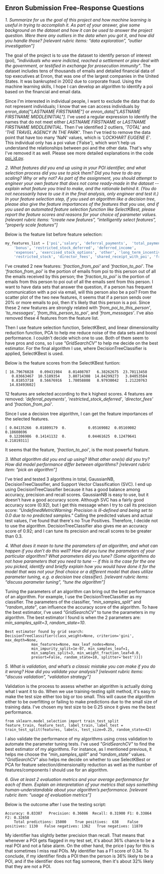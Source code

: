 ## Enron Submission Free-Response Questions
*1\. Summarize for us the goal of this project and how machine learning is useful in trying to accomplish it. As part of your answer, give some background on the dataset and how it can be used to answer the project question. Were there any outliers in the data when you got it, and how did you handle those?  [relevant rubric items: “data exploration”, “outlier investigation”]*

The goal of the project is to use the dataset to identify person of interest (poi), *"individuals who were indicted, reached a settlement or plea deal with the government, or testified in exchange for prosecution immunity"*. The dataset includes tens of thousands of emails and detailed financial data of top executives at Enron, that was one of the largest companies in the United States. It was bankrupted in 2002 due to corporate fraud. Using the machine learning skills, I hope I can develop an algorithm to identify a poi based on the financial and email data. 

Since I'm interested in individual people, I want to exclude the data that do not represent individuals; I know that we can access individuals by *enron_data["LASTNAME FIRSTNAME"]* or  *enron_data["LASTNAME FIRSTNAME MIDDLEINITIAL"]*. I've used a regular expression to identify the names that do not meet either *LASTNAME FIRSTNAME* or *LASTNAME FIRSTNAME MIDDLEINITIAL*. Then I've identified 2 outliers, *'TOTAL'* and *'THE TRAVEL AGENCY IN THE PARK'*. Then I've tried to remove the data point that have too many 'NaN' values, which is *'LOCKHART EUGENE E'*. This individual only has a poi value ('False'), which won't help us understand the relationships between poi and the other data. That's why I've removed it as well. Please see more detailed explanations in the code [poi_id.py](poi_id.py).

*2\. What features did you end up using in your POI identifier, and what selection process did you use to pick them? Did you have to do any scaling? Why or why not? As part of the assignment, you should attempt to engineer your own feature that does not come ready-made in the dataset -- explain what feature you tried to make, and the rationale behind it. (You do not necessarily have to use it in the final analysis, only engineer and test it.) In your feature selection step, if you used an algorithm like a decision tree, please also give the feature importances of the features that you use, and if you used an automated feature selection function like SelectKBest, please report the feature scores and reasons for your choice of parameter values.  [relevant rubric items: “create new features”, “intelligently select features”, “properly scale features”]*

Below is the feature list before feature selection:

```python
my_features_list = ['poi','salary', 'deferral_payments',  'total_payments', 'loan_advances', 
	'bonus', 'restricted_stock_deferred', 'deferred_income', 
	'expenses', 'exercised_stock_options', 'other', 'long_term_incentive', 
	'restricted_stock', 'director_fees', 'shared_receipt_with_poi', 'fraction_from_poi', 'fraction_to_poi']
```

I've created 2 new features: *'fraction_from_poi'* and *'fraction_to_poi'*. The *'fraction_from_poi'* is the portion of emails from poi to this person out of all the emails received by this person; the *'fraction_to_poi'* is the portion of emails from this person to poi out of all the emails sent from this person. I want to have data sets that answer the question, if a person has frequent communication with a poi via email, will this person also be a poi? From the scatter plot of the two new features, it seems that if a person sends over 20% or more emails to poi, then it's likely that this person is a poi. Since these 2 new features are strongly related with *'from_poi_to_this_person'*, *'to_messages'*, *'from_this_person_to_poi'*, and *'from_messages'*. I've also removed these 4 features from the feature list. 

Then I use feature selection function, SelectKBest, and linear dimensionality reduction function, PCA to help me reduce noise of the data sets and boost performance. I couldn't decide which one to use. Both of them seem to have pros and cons, so I use *"GridSearchCV"* to help me decide on the best estimator. For the final algorithm I use, where DecisionTreeClassifier is applied, SelectKBest is used. 

Below is the feature scores from the SelectKBest funtion:

```text
[ 16.79676028   0.09431984   8.01408707   6.38262675  23.70113458
   0.83663467  10.5189354    3.80714308  14.84299273   3.84053584
   8.81853718   8.56676916   1.78058808   8.97930042   1.21220763
  14.83493602]
```

12 features are selected according to the k highest scores. 4 features are removed: *'deferral_payments'*, *'restricted_stock_deferred'*, *'director_fees'* and *'fraction_from_poi'*. 

Since I use a decision tree algorithm, I can get the feature importances of the selected features.

```text
[ 0.04135266  0.01809179  0.          0.05169082  0.05169082  0.18608696
  0.12206986  0.14141132  0.          0.04461625  0.12479641  0.21819311]
```

It seems that the feature, *'fraction_to_poi'*, is the most powerful feature. 

*3\. What algorithm did you end up using? What other one(s) did you try? How did model performance differ between algorithms?  [relevant rubric item: “pick an algorithm”]*

I've tried and tested 3 algorithms in total, GaussianNB, DecisionTreeClassifier, and Support Vector Classification (SVC). I end up using DecisionTreeClassifier because it has a good balance among accuracy, precision and recall scores. GaussianNB is easy to use, but it doesn't have a good accuracy score. Although SVC has a fairly good accuracy score (0.92), but I get this message when I try to call its precision score: *"UndefinedMetricWarning: Precision is ill-defined and being set to 0.0 due to no predicted samples."* Calling the predicted values and actual test values, I've found that there's no True Positives. Therefore, I decide not to use the algorithm. DecisionTreeClassifier also gives me an accuracy score of 0.92; and I can tune its precision and recall scores to be greater than 0.3. 

*4\. What does it mean to tune the parameters of an algorithm, and what can happen if you don’t do this well?  How did you tune the parameters of your particular algorithm? What parameters did you tune? (Some algorithms do not have parameters that you need to tune -- if this is the case for the one you picked, identify and briefly explain how you would have done it for the model that was not your final choice or a different model that does utilize parameter tuning, e.g. a decision tree classifier).  [relevant rubric items: “discuss parameter tuning”, “tune the algorithm”]*

Tuning the parameters of an algorithm can bring out the best performance of an algorithm. For example, I use the DecisionTreeClassifier as my classifier. The parameters of the classifier, *"min_samples_split"* and *"random_state"*, can influence the accuracy score of the algorithm. To have the best estimator, I've used *"GridSearchCV"* to tune the parameters in my algorithm. The best estimator I found is when the 2 parameters are: *min_samples_split=3*, *random_state=10*. 

```text
Best estimator found by grid search:
DecisionTreeClassifier(class_weight=None, criterion='gini', max_depth=None,
            max_features=None, max_leaf_nodes=None,
            min_impurity_split=1e-07, min_samples_leaf=1,
            min_samples_split=3, min_weight_fraction_leaf=0.0,
            presort=False, random_state=10, splitter='best'))])
```

*5\. What is validation, and what’s a classic mistake you can make if you do it wrong? How did you validate your analysis?  [relevant rubric items: “discuss validation”, “validation strategy”]*

Validation is the process to assess whether an algorithm is actually doing what I want it to do. When we use training-testing split method, it's easy to make the test size either too big or too small. This will cause the algorithm either to be overfitting or failing to make predictions due to the small size of training data. I've chosen my test size to be 0.25 since it gives me the best performance.

```text
from sklearn.model_selection import train_test_split
feature_train, feature_test, label_train, label_test = train_test_split(features, labels, test_size=0.25, random_state=42)
```

I also validate the performance of my algorithms using cross validation to automate the parameter tuning tests. I've used *"GridSearchCV"* to find the best estimator of my algorithms. For instance, as I mentioned previous, it helps me choose the *"min_samples_split"* and *"random_state"* values. *"GridSearchCV"* also helps me decide on whether to use SelectKBest or PCA for feature selection/dimensionality reduction as well as the number of features/components I should use for an algorithm. 

*6\. Give at least 2 evaluation metrics and your average performance for each of them.  Explain an interpretation of your metrics that says something human-understandable about your algorithm’s performance. [relevant rubric item: “usage of evaluation metrics”]*

Below is the outcome after I use the testing script:

```text
Accuracy: 0.83387	Precision: 0.36086	Recall: 0.31900	F1: 0.33864	F2: 0.32658
	Total predictions: 15000	True positives:  638	False positives: 1130	False negatives: 1362	True negatives: 11870
```

My identifier has slightly better precision than recall. That means that whenever a POI gets flagged in my test set, it's about 36% chance to be a real POI and not a false alarm. On the other hand, the price I pay for this is that sometimes I miss real POIs. My identifier has a F1 score of 0.34. To conclude, if my identifier finds a POI then the person is 36% likely to be a POI, and if the identifier does not flag someone, then it's about 32% likely that they are not a POI. 
